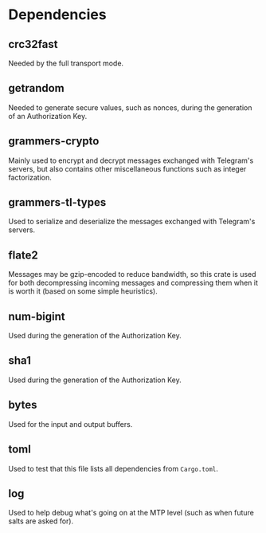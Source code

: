 # Dependencies

## crc32fast

Needed by the full transport mode.

## getrandom

Needed to generate secure values, such as nonces, during the generation of an Authorization Key.

## grammers-crypto

Mainly used to encrypt and decrypt messages exchanged with Telegram's servers, but also contains
other miscellaneous functions such as integer factorization.

## grammers-tl-types

Used to serialize and deserialize the messages exchanged with Telegram's servers.

## flate2

Messages may be gzip-encoded to reduce bandwidth, so this crate is used for both decompressing
incoming messages and compressing them when it is worth it (based on some simple heuristics).

## num-bigint

Used during the generation of the Authorization Key.

## sha1

Used during the generation of the Authorization Key.

## bytes

Used for the input and output buffers.

## toml

Used to test that this file lists all dependencies from `Cargo.toml`.

## log

Used to help debug what's going on at the MTP level (such as when future salts are asked for).
